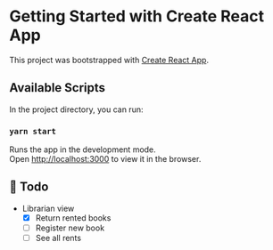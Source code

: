 # Getting Started with Create React App

This project was bootstrapped with [Create React App](https://github.com/facebook/create-react-app).

## Available Scripts

In the project directory, you can run:

### `yarn start`

Runs the app in the development mode.\
Open [http://localhost:3000](http://localhost:3000) to view it in the browser.

## 🔹 Todo 
- Librarian view
    - [X] Return rented books
    - [ ] Register new book
    - [ ] See all rents
